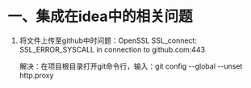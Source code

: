 # 一、集成在idea中的相关问题

1. 将文件上传至github中时问题：OpenSSL SSL_connect: SSL_ERROR_SYSCALL in connection to github.com:443

   解决：在项目根目录打开git命令行，输入：git config --global --unset http.proxy

   ​